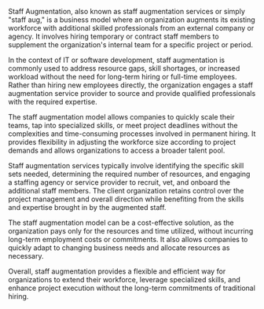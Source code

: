 Staff Augmentation, also known as staff augmentation services or simply "staff aug," is a business model where an organization augments its existing workforce with additional skilled professionals from an external company or agency. It involves hiring temporary or contract staff members to supplement the organization's internal team for a specific project or period.

In the context of IT or software development, staff augmentation is commonly used to address resource gaps, skill shortages, or increased workload without the need for long-term hiring or full-time employees. Rather than hiring new employees directly, the organization engages a staff augmentation service provider to source and provide qualified professionals with the required expertise.

The staff augmentation model allows companies to quickly scale their teams, tap into specialized skills, or meet project deadlines without the complexities and time-consuming processes involved in permanent hiring. It provides flexibility in adjusting the workforce size according to project demands and allows organizations to access a broader talent pool.

Staff augmentation services typically involve identifying the specific skill sets needed, determining the required number of resources, and engaging a staffing agency or service provider to recruit, vet, and onboard the additional staff members. The client organization retains control over the project management and overall direction while benefiting from the skills and expertise brought in by the augmented staff.

The staff augmentation model can be a cost-effective solution, as the organization pays only for the resources and time utilized, without incurring long-term employment costs or commitments. It also allows companies to quickly adapt to changing business needs and allocate resources as necessary.

Overall, staff augmentation provides a flexible and efficient way for organizations to extend their workforce, leverage specialized skills, and enhance project execution without the long-term commitments of traditional hiring.